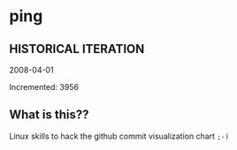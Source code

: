 # ping

## HISTORICAL ITERATION
2008-04-01

Incremented: 3956

## What is this?? 
Linux skills to hack the github commit visualization chart `;-)`
